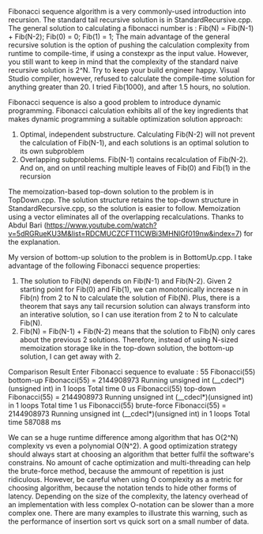 Fibonacci sequence algorithm is a very commonly-used introduction into recursion. The standard tail recursive solution is in StandardRecursive.cpp.
The general solution to calculating a fibonacci number is : Fib(N) = Fib(N-1) + Fib(N-2); Fib(0) = 0; Fib(1) = 1;
The main advantage of the general recursive solution is the option of pushing the calculation complexity from runtime to compile-time, if using a constexpr as
the input value. However, you still want to keep in mind that the complexity of the standard naive recursive solution is 2^N. Try to keep your build engineer happy.
Visual Studio compiler, however, refused to calculate the compile-time solution for anything greater than 20. I tried Fib(1000), and after 1.5 hours, no solution.

Fibonacci sequence is also a good problem to introduce dynamic programming. 
Fibonacci calculation exhibits all of the key ingredients that makes dynamic programming a suitable optimization solution approach:
1. Optimal, independent substructure. Calculating Fib(N-2) will not prevent the calculation of Fib(N-1), and each solutions is an optimal solution to its own subproblem
2. Overlapping subproblems. Fib(N-1) contains recalculation of Fib(N-2). And on, and on until reaching multiple leaves of Fib(0) and Fib(1) in the recursion

The memoization-based top-down solution to the problem is in TopDown.cpp. The solution structure retains the top-down structure in StandardRecursive.cpp, so the solution is easier to follow.
Memoization using a vector eliminates all of the overlapping recalculations. Thanks to Abdul Bari (https://www.youtube.com/watch?v=5dRGRueKU3M&list=RDCMUCZCFT11CWBi3MHNlGf019nw&index=7) for the explanation.

My version of bottom-up solution to the problem is in BottomUp.cpp. I take advantage of the following Fibonacci sequence properties:
1. The solution to Fib(N) depends on Fib(N-1) and Fib(N-2). Given 2 starting point for Fib(0) and Fib(1), we can monotonically increase n in Fib(n) from 2 to N to calculate the
solution of Fib(N). Plus, there is a theorem that says any tail recursion solution can always transform into an interative solution, so I can use iteration from 2 to N to calculate
Fib(N).
2. Fib(N) = Fib(N-1) + Fib(N-2) means that the solution to Fib(N) only cares about the previous 2 solutions. Therefore, instead of using N-sized memoization storage like in the top-down solution,
the bottom-up solution, I can get away with 2.

Comparison Result
Enter Fibonacci sequence to evaluate : 55
Fibonacci(55) bottom-up
Fibonacci(55) = 2144908973
Running unsigned int (__cdecl*)(unsigned int) in 1 loops
Total time 0 us
Fibonacci(55) top-down
Fibonacci(55) = 2144908973
Running unsigned int (__cdecl*)(unsigned int) in 1 loops
Total time 1 us
Fibonacci(55) brute-force
Fibonacci(55) = 2144908973
Running unsigned int (__cdecl*)(unsigned int) in 1 loops
Total time 587088 ms

We can se a huge runtime difference among algorithm that has O(2^N) complexity vs even a polynomial O(N^2). A good optimization strategy should always start at choosing an
algorithm that better fulfil the software's constrains. No amount of cache optimization and multi-threading can help the brute-force method, because the ammount of 
repetition is just ridiculous. However, be careful when using O complexity as a metric for choosing algorithm, because the notation tends to hide other forms of 
latency. Depending on the size of the complexity, the latency overhead of an implementation with less complex O-notation can be slower than a more complex one.
There are many examples to illustrate this warning, such as the performance of insertion sort vs quick sort on a small number of data.